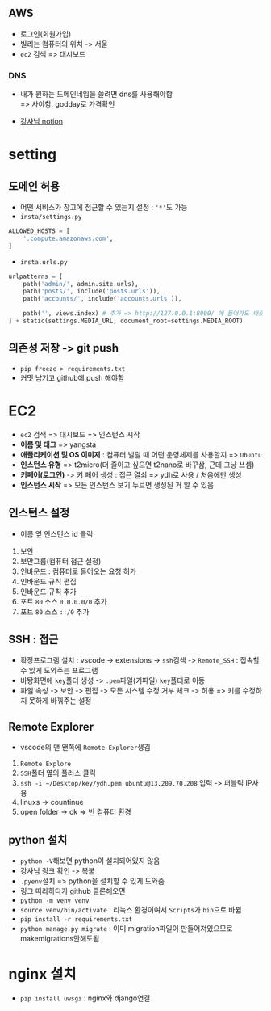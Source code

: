## AWS
- 로그인(회원가입)
- 빌리는 컴퓨터의 위치 -> 서울
- `ec2` 검색 => 대시보드


### DNS
- 내가 원하는 도메인네임을 쓸려면 dns를 사용해야함\
=> 사야함, godday로 가격확인


- [강사님 notion](https://echo-edu.notion.site/deploy-1cb82d1dd35f80d98a3ddb9368bb193c)

# setting
## 도메인 허용
- 어떤 서비스가 장고에 접근할 수 있는지 설정 : `'*'`도 가능
- `insta/settings.py`
```python
ALLOWED_HOSTS = [
    '.compute.amazonaws.com',
]
```
- `insta.urls.py`
```python
urlpatterns = [
    path('admin/', admin.site.urls),
    path('posts/', include('posts.urls')),
    path('accounts/', include('accounts.urls')),

    path('', views.index) # 추가 => http://127.0.0.1:8000/ 에 들어가도 바로 index페이지가 뜸
] + static(settings.MEDIA_URL, document_root=settings.MEDIA_ROOT)
```

## 의존성 저장 -> git push
- `pip freeze > requirements.txt`
- 커밋 남기고 github에 push 해야함


# EC2
- `ec2` 검색 => 대시보드 => 인스턴스 시작
- **이름 및 태그** => yangsta
- **애플리케이션 및 OS 이미지** : 컴퓨터 빌릴 때 어떤 운영체제를 사용할지 => `Ubuntu`
- **인스턴스 유형** => t2micro(더 줄이고 싶으면 t2nano로 바꾸삼, 근데 그냥 쓰셈)
- **키페어(로그인)** -> 키 페어 생성 : 접근 열쇠 => ydh로 사용 / 처음에만 생성
- **인스턴스 시작** => 모든 인스턴스 보기 누르면 생성된 거 알 수 있음


## 인스턴스 설정
- 이름 옆 인스턴스 id 클릭
1. 보안
2. 보안그룹(컴퓨터 접근 설정)
3. 인바운드 : 컴퓨터로 들어오는 요청 허가
4. 인바운드 규칙 편집
5. 인바운드 규칙 추가
6. 포트 `80` 소스 `0.0.0.0/0` 추가
7. 포트 `80` 소스 `::/0` 추가


## SSH : 접근
- 확장프로그램 설치 : vscode -> extensions -> `ssh`검색 -> `Remote_SSH` : 접속할 수 있게 도와주는 프로그램
- 바탕화면에 `key`폴더 생성 -> `.pem`파일(키파일) `key`폴더로 이동
- 파일 속성 -> 보안 -> 편집 -> 모든 시스템 수정 거부 체크 -> 허용 => 키를 수정하지 못하게 바꿔주는 설정


## Remote Explorer
- vscode의 맨 왠쪽에 `Remote Explorer`생김
1. `Remote Explore`
2. `SSH`폴더 옆의 플러스 클릭
3. `ssh -i ~/Desktop/key/ydh.pem ubuntu@13.209.70.208` 입력 -> 퍼블릭 IP사용
4. linuxs -> countinue
5. open folder -> ok => 빈 컴퓨터 환경


## python 설치
- `python -V`해보면 python이 설치되어있지 않음
- 강사님 링크 확인 -> 복붙
- `.pyenv`설치 => python을 설치할 수 있게 도와줌
- 링크 따라하다가 github 클론해오면
- `python -m venv venv`
- `source venv/bin/activate` : 리눅스 환경이여서 `Scripts`가 `bin`으로 바뀜
- `pip install -r requirements.txt`
- `python manage.py migrate` : 이미 migration파일이 만들어져있으므로 makemigrations안해도됨


# nginx 설치

- `pip install uwsgi` : nginx와 django연결